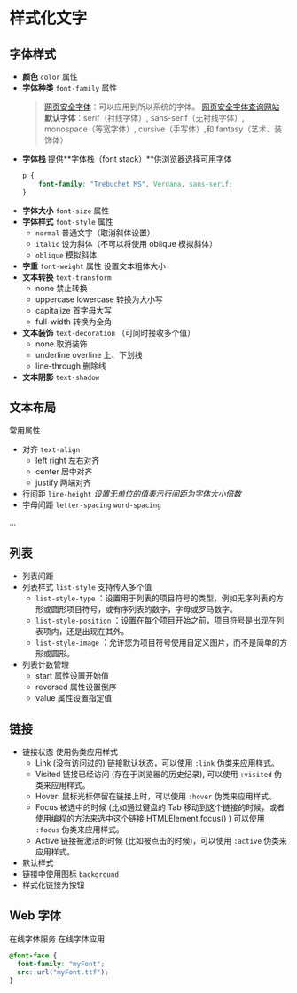 # 样式化文字
## 字体样式
- **颜色** `color` 属性
- **字体种类** `font-family` 属性
    >[网页安全字体](https://zh.wikipedia.org/wiki/%E7%B6%B2%E9%A0%81%E6%A0%B8%E5%BF%83%E5%AD%97%E5%9E%8B)：可以应用到所以系统的字体。
    [网页安全字体查询网站](https://www.cssfontstack.com/)
    **默认字体**：serif（衬线字体）, sans-serif（无衬线字体）, monospace（等宽字体）, cursive（手写体）,和 fantasy（艺术、装饰体）
- **字体栈**
    提供**字体栈（font stack）**供浏览器选择可用字体
    ```css
    p {
        font-family: "Trebuchet MS", Verdana, sans-serif;
    }
    ```
- **字体大小** `font-size` 属性
- **字体样式** `font-style` 属性
    - `normal` 普通文字（取消斜体设置）
    - `italic` 设为斜体（不可以将使用 oblique 模拟斜体）
    - `oblique` 模拟斜体
- **字重** `font-weight` 属性 设置文本粗体大小
- **文本转换** `text-transform`
    - none 禁止转换
    - uppercase lowercase 转换为大小写
    - capitalize 首字母大写
    - full-width 转换为全角
- **文本装饰** `text-decoration` （可同时接收多个值）
    - none 取消装饰
    - underline overline 上、下划线
    - line-through 删除线
- **文本阴影** `text-shadow`
## 文本布局
常用属性
- 对齐 `text-align`
    - left right 左右对齐
    - center 居中对齐
    - justify 两端对齐
- 行间距 `line-height` *设置无单位的值表示行间距为字体大小倍数*
- 字母间距 `letter-spacing` `word-spacing`

...

## 列表
- 列表间距
- 列表样式 `list-style` 支持传入多个值
    - `list-style-type` ：设置用于列表的项目符号的类型，例如无序列表的方形或圆形项目符号，或有序列表的数字，字母或罗马数字。
    - `list-style-position` ：设置在每个项目开始之前，项目符号是出现在列表项内，还是出现在其外。
    - `list-style-image` ：允许您为项目符号使用自定义图片，而不是简单的方形或圆形。
- 列表计数管理
    - start 属性设置开始值
    - reversed 属性设置倒序
    - value 属性设置指定值
## 链接
- 链接状态 使用伪类应用样式
    - Link (没有访问过的)
    链接默认状态，可以使用 `:link` 伪类来应用样式。
    - Visited
    链接已经访问 (存在于浏览器的历史纪录), 可以使用 `:visited` 伪类来应用样式。
    - Hover: 鼠标光标停留在链接上时，可以使用 `:hover` 伪类来应用样式。
    - Focus
    被选中的时候 (比如通过键盘的 Tab 移动到这个链接的时候，或者使用编程的方法来选中这个链接 HTMLElement.focus() ) 可以使用 `:focus` 伪类来应用样式。
    - Active
    链接被激活的时候 (比如被点击的时候)，可以使用 `:active` 伪类来应用样式。
- 默认样式
- 链接中使用图标 `background`
- 样式化链接为按钮

## Web 字体
在线字体服务
在线字体应用
```css
@font-face {
  font-family: "myFont";
  src: url("myFont.ttf");
}

```




